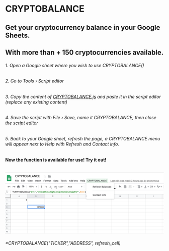 # CRYPTOBALANCE

## Get your cryptocurrency balance in your Google Sheets. 
## With more than + 150 cryptocurrencies available.

###### 1. Open a Google sheet where you wish to use CRYPTOBALANCE()
###### 2. Go to Tools › Script editor
###### 3. Copy the content of [CRYPTOBALANCE.js](https://raw.githubusercontent.com/Eloise1988/CRYPTOBALANCE/master/CRYPTOBALANCE.js) and paste it in the script editor (replace any existing content)
###### 4. Save the script with File › Save, name it CRYPTOBALANCE, then close the script editor
###### 5. Back to your Google sheet, refresh the page, a CRYPTOBALANCE menu will appear next to Help with Refresh and Contact info.
######
######

#### Now the function is available for use! Try it out! 

######

![alt text](https://github.com/Eloise1988/CRYPTOBALANCE/blob/master/Crypto_Balance.png)

###### =CRYPTOBALANCE("TICKER","ADDRESS", refresh_cell) 
